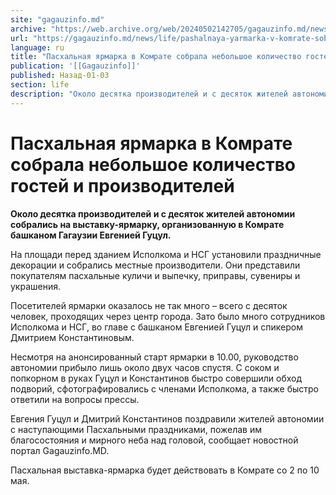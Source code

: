```yaml
---
site: "gagauzinfo.md"
archive: "https://web.archive.org/web/20240502142705/gagauzinfo.md/news/life/pashalnaya-yarmarka-v-komrate-sobrala-nebolshoe-kolichestvo-gostei-i-proizvoditelei"
url: "https://gagauzinfo.md/news/life/pashalnaya-yarmarka-v-komrate-sobrala-nebolshoe-kolichestvo-gostei-i-proizvoditelei"
language: ru
title: "Пасхальная ярмарка в Комрате собрала небольшое количество гостей и производителей"
publication: '[[Gagauzinfo]]'
published: Назад-01-03
section: life
description: "Около десятка производителей и с десяток жителей автономии собрались на выставку-ярмарку, организованную в Комрате башканом Гагаузии Евгенией Гуцул."
---
```


# Пасхальная ярмарка в Комрате собрала небольшое количество гостей и производителей

**Около десятка производителей и с десяток жителей автономии собрались на выставку-ярмарку, организованную в Комрате башканом Гагаузии Евгенией Гуцул.**

На площади перед зданием Исполкома и НСГ установили праздничные декорации и собрались местные производители. Они представили покупателям пасхальные куличи и выпечку, приправы, сувениры и украшения.

Посетителей ярмарки оказалось не так много – всего с десяток человек, проходящих через центр города. Зато было много сотрудников Исполкома и НСГ, во главе с башканом Евгенией Гуцул и спикером Дмитрием Константиновым.

Несмотря на анонсированный старт ярмарки в 10.00, руководство автономии прибыло лишь около двух часов спустя. С соком и попкорном в руках Гуцул и Константинов быстро совершили обход подворий, сфотографировались с членами Исполкома, а также быстро ответили на вопросы прессы.

Евгения Гуцул и Дмитрий Константинов поздравили жителей автономии с наступающими Пасхальными праздниками, пожелав им благосостояния и мирного неба над головой, сообщает новостной портал Gagauzinfo.MD.

Пасхальная выставка-ярмарка будет действовать в Комрате со 2 по 10 мая.